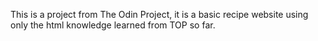 This is a project from The Odin Project, it is a basic recipe website using only the html knowledge learned from TOP so far.
